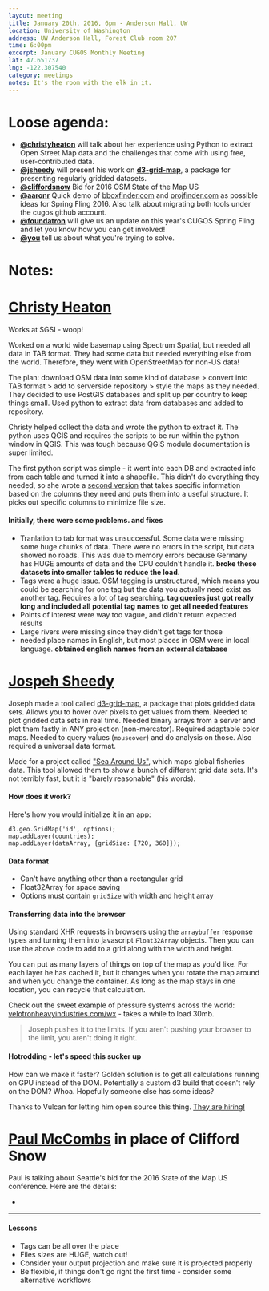 ```yaml
---
layout: meeting
title: January 20th, 2016, 6pm - Anderson Hall, UW
location: University of Washington
address: UW Anderson Hall, Forest Club room 207
time: 6:00pm
excerpt: January CUGOS Monthly Meeting
lat: 47.651737
lng: -122.307540
category: meetings
notes: It's the room with the elk in it.
---
```


Loose agenda:
=============
- **[@christyheaton](https://github.com/christyheaton)** will talk about her experience using Python to extract Open Street Map data and the challenges that come with using free, user-contributed data.
- **[@jsheedy](http://github.com/jsheedy/)** will present his work on **[d3-grid-map](http://vulcantechnologies.github.io/d3-grid-map/)**, a package for presenting regularly gridded datasets.
- **[@cliffordsnow](http://github.com/cliffordsnow/)** Bid for 2016 OSM State of the Map US
- **[@aaronr](http://github.com/aaronr/)** Quick demo of [bboxfinder.com](http://bboxfinder.com) and [projfinder.com](http://projfinder.com) as possible ideas for Spring Fling 2016. Also talk about migrating both tools under the cugos github account. 
- **[@foundatron](https://github.com/foundatron)** will give us an update on this year's CUGOS Spring Fling and let you know how you can get involved!
- **[@you](http://cugos.org/people/)** tell us about what you're trying to solve.


Notes:
======

# [Christy Heaton](https://github.com/christyheaton)

Works at SGSI - woop!

Worked on a world wide basemap using Spectrum Spatial, but needed all data in TAB format. They had some data but needed everything else from the world. Therefore, they went with OpenStreetMap for non-US data! 

The plan: download OSM data into some kind of database > convert into TAB format > add to serverside repository > style the maps as they needed. They decided to use PostGIS databases and split up per country to keep things small. Used python to extract data from databases and added to repository.

Christy helped collect the data and wrote the python to extract it. The python uses QGIS and requires the scripts to be run within the python window in QGIS. This was tough because QGIS module documentation is super limited. 

The first python script was simple - it went into each DB and extracted info from each table and turned it into a shapefile. This didn't do everything they needed, so she wrote a [second version](https://github.com/christyheaton/PostGIS_Tab_Convert) that takes specific information based on the columns they need and puts them into a useful structure. It picks out specific columns to minimize file size.

#### Initially, there were some problems. **and fixes**

* Tranlation to tab format was unsuccessful. Some data were missing some huge chunks of data. There were no errors in the script, but data showed no roads. This was due to memory errors because Germany has HUGE amounts of data and the CPU couldn't handle it. **broke these datasets into smaller tables to reduce the load**.
* Tags were a huge issue. OSM tagging is unstructured, which means you could be searching for one tag but the data you actually need exist as another tag. Requires a lot of tag searching. **tag queries just got really long and included all potential tag names to get all needed features**
* Points of interest were way too vague, and didn't return expected results
* Large rivers were missing since they didn't get tags for those
* needed place names in English, but most places in OSM were in local language. **obtained english names from an external database**

# [Jospeh Sheedy](http://github.com/jsheedy/)

Joseph made a tool called [d3-grid-map](https://github.com/VulcanTechnologies/d3-grid-map), a package that plots gridded data sets. Allows you to hover over pixels to get values from them. Needed to plot gridded data sets in real time. Needed binary arrays from a server and plot them fastly in ANY projection (non-mercator). Required adaptable color maps. Needed to query values (`mouseover`) and do analysis on those. Also required a universal data format.

Made for a project called ["Sea Around Us"](http://seaaroundus.org/data/#/spatial-catch), which maps global fisheries data. This tool allowed them to show a bunch of different grid data sets. It's not terribly fast, but it is "barely reasonable" (his words).

#### How does it work?

Here's how you would initialize it in an app:

```
d3.geo.GridMap('id', options);
map.addLayer(countries);
map.addLayer(dataArray, {gridSize: [720, 360]});
```

#### Data format

* Can't have anything other than a rectangular grid
* Float32Array for space saving
* Options must contain `gridSize` with width and height array

#### Transferring data into the browser

Using standard XHR requests in browsers using the `arraybuffer` response types and turning them into javascript `Float32Array` objects. Then you can use the above code to add to a grid along with the width and height.

You can put as many layers of things on top of the map as you'd like. For each layer he has cached it, but it changes when you rotate the map around and when you change the container. As long as the map stays in one location, you can recycle that calculation.

Check out the sweet example of pressure systems across the world: [velotronheavyindustries.com/wx](http://www.velotronheavyindustries.com/wx/) - takes a while to load 30mb.

> Joseph pushes it to the limits. If you aren't pushing your browser to the limit, you aren't doing it right.

#### Hotrodding - let's speed this sucker up

How can we make it faster? Golden solution is to get all calculations running on GPU instead of the DOM. Potentially a custom d3 build that doesn't rely on the DOM? Whoa. Hopefully someone else has some ideas?

Thanks to Vulcan for letting him open source this thing. [They are hiring!](http://www.vulcan.com/)

# [Paul McCombs](https://github.com/mccombsp-kingco) in place of Clifford Snow

Paul is talking about Seattle's bid for the 2016 State of the Map US conference. Here are the details:

* 

---

#### Lessons

* Tags can be all over the place
* Files sizes are HUGE, watch out!
* Consider your output projection and make sure it is projected properly
* Be flexible, if things don't go right the first time - consider some alternative workflows


